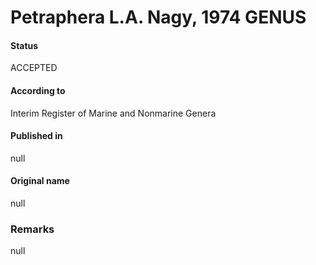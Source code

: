 # Petraphera L.A. Nagy, 1974 GENUS

#### Status
ACCEPTED

#### According to
Interim Register of Marine and Nonmarine Genera

#### Published in
null

#### Original name
null

### Remarks
null